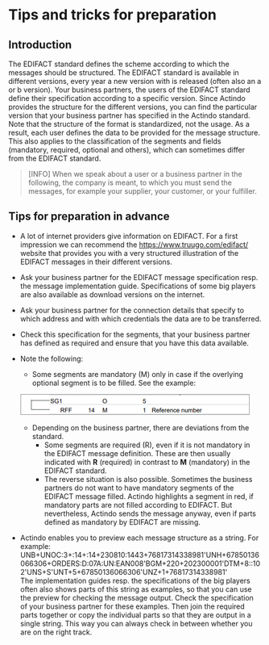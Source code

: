 # Tips and tricks for preparation



## Introduction

The EDIFACT standard defines the scheme according to which the messages should be structured. The EDIFACT standard is available in different versions, every year a new version with is released (often also an a or b version). Your business partners, the users of the EDIFACT standard define their specification according to a specific version. Since Actindo provides the structure for the different versions, you can find the particular version that your business partner has specified in the Actindo standard.   
Note that the structure of the format is standardized, not the usage. As a result, each user defines the data to be provided for the message structure. This also applies to the classification of the segments and fields (mandatory, required, optional and others), which can sometimes differ from the EDIFACT standard.   
>[INFO] When we speak about a user or a business partner in the following, the company is meant, to which you must send the messages, for example your supplier, your customer, or your fulfiller.



## Tips for preparation in advance

- A lot of internet providers give information on EDIFACT. For a first impression we can recommend the https://www.truugo.com/edifact/ website that provides you with a very structured illustration of the EDIFACT messages in their different versions.  

- Ask your business partner for the EDIFACT message specification resp. the message implementation guide. Specifications of some big players are also available as download versions on the internet.

- Ask your business partner for the connection details that specify to which address and with which credentials the data are to be transferred.

- Check this specification for the segments, that your business partner has defined as required and ensure that you have this data available.   

- Note the following: 
    - Some segments are mandatory (M) only in case if the overlying optional segment is to be filled. See the example:

    ![Mandatory segments](../../Assets/Screenshots/EDI/Overview/OptionalSegment.png "[Mandatory segments]")

    - Depending on the business partner, there are deviations from the standard.    
        - Some segments are required (R), even if it is not mandatory in the EDIFACT message definition.  These are then usually indicated with **R** (required) in contrast to **M** (mandatory) in the EDIFACT standard. 
        - The reverse situation is also possible. Sometimes the business partners do not want to have mandatory segments of the EDIFACT message filled.
        Actindo highlights a segment in red, if mandatory parts are not filled according to EDIFACT. But nevertheless, Actindo sends the message anyway, even if parts defined as mandatory by EDIFACT are missing.  

- Actindo enables you to preview each message structure as a string. For example:
    UNB+UNOC:3+:14+:14+230810:1443+76817314338981'UNH+67850136066306+ORDERS:D:07A:UN:EAN008'BGM+220+202300001'DTM+8::102'UNS+S'UNT+5+67850136066306'UNZ+1+76817314338981'   
    The implementation guides resp. the specifications of the big players often also shows parts of this string as examples, so that you can use the preview for checking the message output. Check the specification of your business partner for these examples. Then join the required parts together or copy the individual parts so that they are output in a single string. This way you can always check in between whether you are on the right track. 